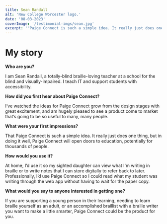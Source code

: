 ```yaml
---
title: Sean Randall
alt: 'New College Worcester logo.'
date: '08-03-2023'
coverImage: '/testimonial-imgs/sean.jpg'
excerpt: '"Paige Connect is such a simple idea. It really just does one thing, but in doing it well, Paige Connect will open doors to education, potentially for thousands of people."'
---
```

# My story

**Who are you?**

I am Sean Randall, a totally-blind braille-loving teacher at a school for the blind and visually-impaired. I teach IT and support students with accessibility.

**How did you first hear about Paige Connect?**

 I’ve watched the ideas for Paige Connect grow from the design stages with great excitement, and am hugely pleased to see a product come to market that’s going to be so useful to many, many people.
 
**What were your first impressions?**

That Paige Connect is such a simple idea. It really just does one thing, but in doing it well, Paige Connect will open doors to education, potentially for thousands of people.
 
**How would you use it?**

At home, I’d use it so my sighted daughter can view what I'm writing in braille or to write notes that I can store digitally to refer back to later. Professionally, I’d use Paige Connect so I could read what my student was writing through the web app without having to wait for the paper copy.
 
**What would you say to anyone interested in getting one?**

If you are supporting a young person in their learning, needing to learn braille yourself as an adult, or an accomplished braillist with a braille writer you want to make a little smarter, Paige Connect could be the product for you.
